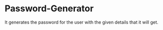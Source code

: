 # Password-Generator
It generates the password for the user with the given details that it will get.
